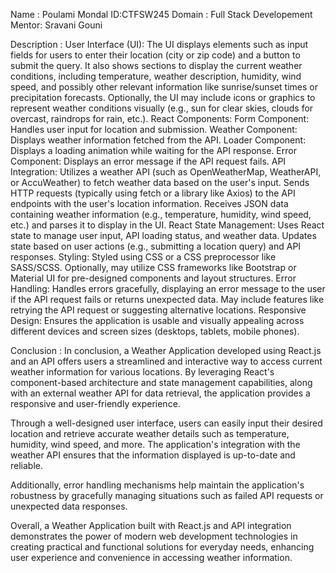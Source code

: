 Name : Poulami Mondal 
ID:CTFSW245 Domain : Full Stack Developement 
Mentor: Sravani Gouni

Description : 
User Interface (UI):
The UI displays elements such as input fields for users to enter their location (city or zip code) and a button to submit the query.
It also shows sections to display the current weather conditions, including temperature, weather description, humidity, wind speed, and possibly other relevant information like sunrise/sunset times or precipitation forecasts.
Optionally, the UI may include icons or graphics to represent weather conditions visually (e.g., sun for clear skies, clouds for overcast, raindrops for rain, etc.).
React Components:
Form Component: Handles user input for location and submission.
Weather Component: Displays weather information fetched from the API.
Loader Component: Displays a loading animation while waiting for the API response.
Error Component: Displays an error message if the API request fails.
API Integration:
Utilizes a weather API (such as OpenWeatherMap, WeatherAPI, or AccuWeather) to fetch weather data based on the user's input.
Sends HTTP requests (typically using fetch or a library like Axios) to the API endpoints with the user's location information.
Receives JSON data containing weather information (e.g., temperature, humidity, wind speed, etc.) and parses it to display in the UI.
React State Management:
Uses React state to manage user input, API loading status, and weather data.
Updates state based on user actions (e.g., submitting a location query) and API responses.
Styling:
Styled using CSS or a CSS preprocessor like SASS/SCSS.
Optionally, may utilize CSS frameworks like Bootstrap or Material UI for pre-designed components and layout structures.
Error Handling:
Handles errors gracefully, displaying an error message to the user if the API request fails or returns unexpected data.
May include features like retrying the API request or suggesting alternative locations.
Responsive Design:
Ensures the application is usable and visually appealing across different devices and screen sizes (desktops, tablets, mobile phones).


Conclusion :
In conclusion, a Weather Application developed using React.js and an API offers users a streamlined and interactive way to access current weather information for various locations. By leveraging React's component-based architecture and state management capabilities, along with an external weather API for data retrieval, the application provides a responsive and user-friendly experience.

Through a well-designed user interface, users can easily input their desired location and retrieve accurate weather details such as temperature, humidity, wind speed, and more. The application's integration with the weather API ensures that the information displayed is up-to-date and reliable.

Additionally, error handling mechanisms help maintain the application's robustness by gracefully managing situations such as failed API requests or unexpected data responses.

Overall, a Weather Application built with React.js and API integration demonstrates the power of modern web development technologies in creating practical and functional solutions for everyday needs, enhancing user experience and convenience in accessing weather information.
